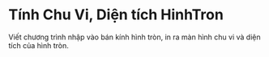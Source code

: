 # Tính Chu Vi, Diện tích HinhTron
Viết chương trình nhập vào bán kính hình tròn, in ra màn hình chu vi và diện tích của hình tròn.
